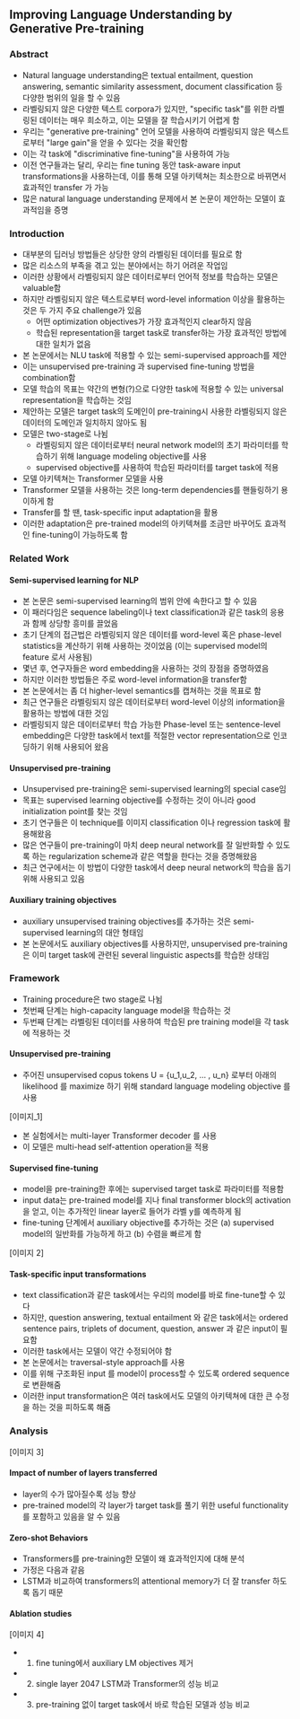 ## Improving Language Understanding by Generative Pre-training

### Abstract
- Natural language understanding은 textual entailment, question answering, semantic similarity assessment, document classification 등 다양한 범위의 일을 할 수 있음
- 라벨링되지 않은 다양한 텍스트 corpora가 있지만, "specific task"를 위한 라벨링된 데이터는 매우 희소하고, 이는 모델을 잘 학습시키기 어렵게 함
- 우리는 "generative pre-training" 언어 모델을 사용하여 라벨링되지 않은 텍스트로부터 "large gain"을 얻을 수 있다는 것을 확인함
- 이는 각 task에 "discriminative fine-tuning"을 사용하여 가능
- 이전 연구들과는 달리, 우리는 fine tuning 동안 task-aware input transformations을 사용하는데, 이를 통해 모델 아키텍쳐는 최소한으로 바뀌면서 효과적인 transfer 가 가능
- 많은 natural language understanding 문제에서 본 논문이 제안하는 모델이 효과적임을 증명

### Introduction
- 대부분의 딥러닝 방법들은 상당한 양의 라벨링된 데이터를 필요로 함
- 많은 리소스의 부족을 겪고 있는 분야에서는 하기 어려운 작업임
- 이러한 상황에서 라벨링되지 않은 데이터로부터 언어적 정보를 학습하는 모델은 valuable함
- 하지만 라벨링되지 않은 텍스트로부터 word-level information 이상을 활용하는 것은 두 가지 주요 challenge가 있음
  - 어떤 optimization objectives가 가장 효과적인지 clear하지 않음
  - 학습된 representation을 target task로 transfer하는 가장 효과적인 방법에 대한 일치가 없음
- 본 논문에서는 NLU task에 적용할 수 있는 semi-supervised approach를 제안
- 이는 unsupervised pre-training 과 supervised fine-tuning 방법을 combination함
- 모델 학습의 목표는 약간의 변형(?)으로 다양한 task에 적용할 수 있는 universal representation을 학습하는 것임
- 제안하는 모델은 target task의 도메인이 pre-training시 사용한 라벨링되지 않은 데이터의 도메인과 일치하지 않아도 됨
- 모델은 two-stage로 나뉨
  - 라벨링되지 않은 데이터로부터 neural network model의 초기 파라미터를 학습하기 위해 language modeling objective를 사용
  - supervised objective를 사용하여 학습된 파라미터를 target task에 적용
- 모델 아키텍쳐는 Transformer 모델을 사용
- Transformer 모델을 사용하는 것은 long-term dependencies를 핸들링하기 용이하게 함
- Transfer를 할 땐, task-specific input adaptation을 활용
- 이러한 adaptation은 pre-trained model의 아키텍쳐를 조금만 바꾸어도 효과적인 fine-tuning이 가능하도록 함

### Related Work
#### Semi-supervised learning for NLP
- 본 논문은 semi-supervised learning의 범위 안에 속한다고 할 수 있음
- 이 패러다임은 sequence labeling이나 text classification과 같은 task의 응용과 함께 상당항 흥미를 끌었음
- 초기 단계의 접근법은 라벨링되지 않은 데이터를 word-level 혹은 phase-level statistics을 계산하기 위해 사용하는 것이었음 (이는 supervised model의 feature 로서 사용됨)
- 몇년 후, 연구자들은 word embedding을 사용하는 것의 장점을 증명하였음
- 하지만 이러한 방법들은 주로 word-level information을 transfer함
- 본 논문에서는 좀 더 higher-level semantics를 캡쳐하는 것을 목표로 함
- 최근 연구들은 라벨링되지 않은 데이터로부터 word-level 이상의 information을 활용하는 방법에 대한 것임
- 라벨링되지 않은 데이터로부터 학습 가능한 Phase-level 또는 sentence-level embedding은 다양한 task에서 text를 적절한 vector representation으로 인코딩하기 위해 사용되어 왔음

#### Unsupervised pre-training
- Unsupervised pre-training은 semi-supervised learning의 special case임
- 목표는 supervised learning objective를 수정하는 것이 아니라 good initialization point를 찾는 것임
- 초기 연구들은 이 technique를 이미지 classification 이나 regression task에 활용해왔음
- 많은 연구들이 pre-training이 마치 deep neural network를 잘 일반화할 수 있도록 하는 regularization scheme과 같은 역할을 한다는 것을 증명해왔음
- 최근 연구에서는 이 방법이 다양한 task에서 deep neural network의 학습을 돕기 위해 사용되고 있음

#### Auxiliary training objectives
- auxiliary unsupervised training objectives를 추가하는 것은 semi-supervised learning의 대안 형태임
- 본 논문에서도 auxiliary objectives를 사용하지만, unsupervised pre-training은 이미 target task에 관련된 several linguistic aspects를 학습한 상태임

### Framework
- Training procedure은 two stage로 나뉨
- 첫번째 단계는 high-capacity language model을 학습하는 것
- 두번째 단계는 라벨링된 데이터를 사용하여 학습된 pre training model을 각 task에 적용하는 것

#### Unsupervised pre-training
- 주어진 unsupervised copus tokens U = {u_1,u_2, ... , u_n} 로부터 아래의 likelihood 를 maximize 하기 위해 standard language modeling objective 를 사용

[이미지_1]

- 본 실험에서는 multi-layer Transformer decoder 를 사용
- 이 모델은 multi-head self-attention operation을 적용

#### Supervised fine-tuning
- model을 pre-training한 후에는 supervised target task로 파라미터를 적용함
- input data는 pre-trained model를 지나 final transformer block의 activation 을 얻고, 이는 추가적인 linear layer로 들어가 라벨 y를 예측하게 됨
- fine-tuning 단계에서 auxiliary objective를 추가하는 것은 (a) supervised model의 일반화를 가능하게 하고 (b) 수렴을 빠르게 함

[이미지 2]

#### Task-specific input transformations
- text classification과 같은 task에서는 우리의 model를 바로 fine-tune할 수 있다
- 하지만, question answering, textual entailment 와 같은 task에서는 ordered sentence pairs, triplets of document, question, answer 과 같은 input이 필요함
- 이러한 task에서는 모델이 약간 수정되어야 함
- 본 논문에서는 traversal-style approach를 사용
- 이를 위해 구조화된 input 를 model이 process할 수 있도록 ordered sequence 로 변환해줌
- 이러한 input transformation은 여러 task에서도 모델의 아키텍쳐에 대한 큰 수정을 하는 것을 피하도록 해줌

### Analysis

[이미지 3]

#### Impact of number of layers transferred
- layer의 수가 많아질수록 성능 향상
- pre-trained model의 각 layer가 target task를 풀기 위한 useful functionality를 포함하고 있음을 알 수 있음

#### Zero-shot Behaviors
- Transformers를 pre-training한 모델이 왜 효과적인지에 대해 분석
- 가정은 다음과 같음
- LSTM과 비교하여 transformers의 attentional memory가 더 잘 transfer 하도록 돕기 때문

#### Ablation studies
[이미지 4]
- 1) fine tuning에서 auxiliary LM objectives 제거
- 2) single layer 2047 LSTM과 Transformer의 성능 비교
- 3) pre-training 없이 target task에서 바로 학습된 모델과 성능 비교


